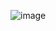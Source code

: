 

![image](https://github.com/yamamoto-ryuzo/TEST-japan-opendata-chatgpt-plugin/assets/86514652/3f4c3b50-3166-44c3-8cd4-dced13f902df)

